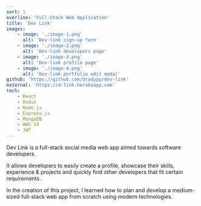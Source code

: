 ```yaml
---
sort: 1
overline: 'Full-Stack Web Application'
title: 'Dev Link'
images:
    - image: './image-1.png'
      alt: 'Dev-link sign-up form'
    - image: './image-2.png'
      alt: 'Dev-link developers page'
    - image: './image-3.png'
      alt: 'Dev-link profile page'
    - image: './image-4.png'
      alt: 'Dev-link portfolio edit modal'
github: 'https://github.com/bradypp/dev-link'
external: 'https://d-link.herokuapp.com'
tech:
    - React
    - Redux
    - Node.js
    - Express.js
    - MongoDB
    - AWS S3
    - JWT
---
```


Dev Link is a full-stack social media web app aimed towards software developers.

It allows developers to easily create a profile, showcase their skills, experience & projects and quickly find other developers that fit certain requirements.

In the creation of this project, I learned how to plan and develop a medium-sized full-stack web app from scratch using modern technologies.
